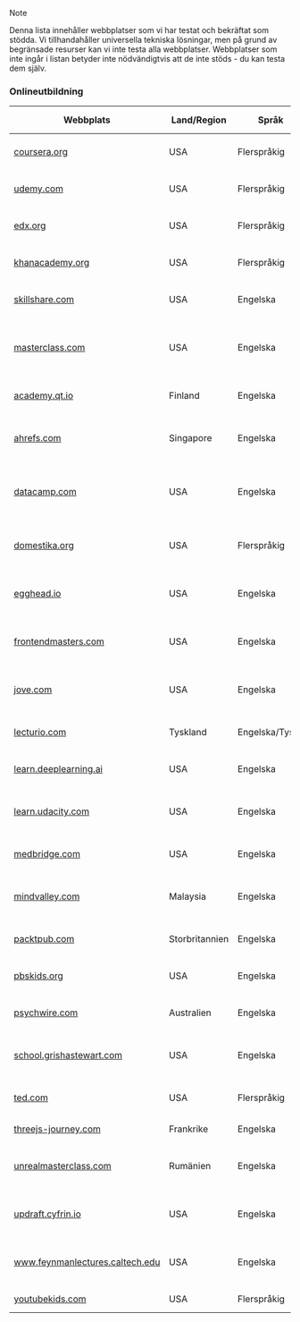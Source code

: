 > [!NOTE]
> Denna lista innehåller webbplatser som vi har testat och bekräftat som stödda. Vi tillhandahåller universella tekniska lösningar, men på grund av begränsade resurser kan vi inte testa alla webbplatser. Webbplatser som inte ingår i listan betyder inte nödvändigtvis att de inte stöds - du kan testa dem själv.

### Onlineutbildning

| Webbplats                                                                                             | Land/Region    | Språk          | Undertextstöd | Danmaku-stöd | Beskrivning                                                                   |
| ----------------------------------------------------------------------------------------------------- | -------------- | -------------- | ------------- | ------------ | ----------------------------------------------------------------------------- |
| <a href="https://coursera.org" target="_blank">coursera.org</a>                                       | USA            | Flerspråkig    | ✅            | ❌           | En ledande global plattform för online-inlärning                              |
| <a href="https://udemy.com" target="_blank">udemy.com</a>                                             | USA            | Flerspråkig    | ✅            | ❌           | En global marknadsplats för onlinekurser                                      |
| <a href="https://edx.org" target="_blank">edx.org</a>                                                 | USA            | Flerspråkig    | ✅            | ❌           | En onlinekursplattform grundad av Harvard och MIT                             |
| <a href="https://khanacademy.org" target="_blank">khanacademy.org</a>                                 | USA            | Flerspråkig    | ✅            | ❌           | En ideell organisation som tillhandahåller gratis onlinekurser                |
| <a href="https://skillshare.com" target="_blank">skillshare.com</a>                                   | USA            | Engelska       | ✅            | ❌           | En online-inlärningsgemenskap för kreativa proffs                             |
| <a href="https://masterclass.com" target="_blank">masterclass.com</a>                                 | USA            | Engelska       | ✅            | ❌           | En online-utbildningsplattform med kurser från experter inom olika områden    |
| <a href="https://academy.qt.io" target="_blank">academy.qt.io</a>                                     | Finland        | Engelska       | ✅            | ❌           | Den officiella online-inlärningsakademin för Qt                               |
| <a href="https://ahrefs.com" target="_blank">ahrefs.com</a>                                           | Singapore      | Engelska       | ✅            | ❌           | En plattform som tillhandahåller SEO-verktyg och online-marknadsföringskurser |
| <a href="https://datacamp.com" target="_blank">datacamp.com</a>                                       | USA            | Engelska       | ✅            | ❌           | En online-inlärningsplattform fokuserad på datavetenskap och analys           |
| <a href="https://domestika.org" target="_blank">domestika.org</a>                                     | USA            | Flerspråkig    | ✅            | ❌           | En onlinekursgemenskap för den kreativa sektorn                               |
| <a href="https://egghead.io" target="_blank">egghead.io</a>                                           | USA            | Engelska       | ✅            | ❌           | En plattform som tillhandahåller korta videokurser för webbutvecklare         |
| <a href="https://frontendmasters.com" target="_blank">frontendmasters.com</a>                         | USA            | Engelska       | ✅            | ❌           | En onlineplattform som tillhandahåller djupgående frontend-utvecklingskurser  |
| <a href="https://jove.com" target="_blank">jove.com</a>                                               | USA            | Engelska       | ✅            | ❌           | En videotidsjournal fokuserad på vetenskaplig forskning och utbildning        |
| <a href="https://lecturio.com" target="_blank">lecturio.com</a>                                       | Tyskland       | Engelska/Tyska | ✅            | ❌           | En online-inlärningsplattform för medicinstudenter                            |
| <a href="https://learn.deeplearning.ai" target="_blank">learn.deeplearning.ai</a>                     | USA            | Engelska       | ✅            | ❌           | En AI-onlinekursplattform grundad av Andrew Ng                                |
| <a href="https://learn.udacity.com" target="_blank">learn.udacity.com</a>                             | USA            | Engelska       | ✅            | ❌           | En online-inlärningsplattform som erbjuder Nanodegrees                        |
| <a href="https://medbridge.com" target="_blank">medbridge.com</a>                                     | USA            | Engelska       | ✅            | ❌           | Tillhandahåller online-utbildning och träning för vårdpersonal                |
| <a href="https://mindvalley.com" target="_blank">mindvalley.com</a>                                   | Malaysia       | Engelska       | ✅            | ❌           | En online-inlärningsplattform fokuserad på personlig utveckling               |
| <a href="https://packtpub.com" target="_blank">packtpub.com</a>                                       | Storbritannien | Engelska       | ✅            | ❌           | Tillhandahåller böcker och onlinekurser för IT-proffs                         |
| <a href="https://pbskids.org" target="_blank">pbskids.org</a>                                         | USA            | Engelska       | ✅            | ❌           | En webbplats för barns utbildningsspel och videor från PBS                    |
| <a href="https://psychwire.com" target="_blank">psychwire.com</a>                                     | Australien     | Engelska       | ✅            | ❌           | Tillhandahåller onlineträning för psykiska hälsoproffs                        |
| <a href="https://school.grishastewart.com" target="_blank">school.grishastewart.com</a>               | USA            | Engelska       | ✅            | ❌           | En plattform som tillhandahåller onlinekurser för hundträning                 |
| <a href="https://ted.com" target="_blank">ted.com</a>                                                 | USA            | Flerspråkig    | ✅            | ❌           | En ideell organisation som delar tal om olika ämnen                           |
| <a href="https://threejs-journey.com" target="_blank">threejs-journey.com</a>                         | Frankrike      | Engelska       | ✅            | ❌           | En onlinekurs för att lära sig Three.js                                       |
| <a href="https://unrealmasterclass.com" target="_blank">unrealmasterclass.com</a>                     | Rumänien       | Engelska       | ❌            | ❌           | En plattform som tillhandahåller onlinekurser för Unreal Engine               |
| <a href="https://updraft.cyfrin.io" target="_blank">updraft.cyfrin.io</a>                             | USA            | Engelska       | ✅            | ❌           | En online-inlärningsplattform fokuserad på Web3-säkerhet                      |
| <a href="https://www.feynmanlectures.caltech.edu" target="_blank">www.feynmanlectures.caltech.edu</a> | USA            | Engelska       | ✅            | ❌           | Den officiella webbplatsen för The Feynman Lectures on Physics                |
| <a href="https://youtubekids.com" target="_blank">youtubekids.com</a>                                 | USA            | Flerspråkig    | ✅            | ❌           | En videoapp för barn från YouTube                                             |
